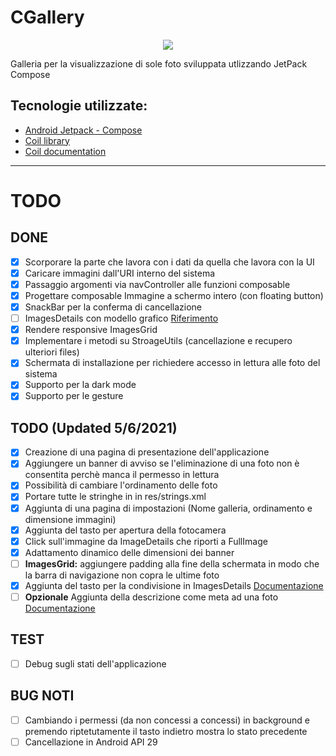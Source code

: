 # CGallery

<p align="center">
  <img src="https://github.com/riccardoforzan/ProgettoSE/blob/main/app/src/main/res/mipmap-xxxhdpi/app_icon.png"/>
</p>

Galleria per la visualizzazione di sole foto sviluppata utlizzando JetPack Compose

## Tecnologie utilizzate:
* [Android Jetpack - Compose](https://developer.android.com/jetpack/compose)
* [Coil library](https://github.com/google/accompanist/tree/main/coil)
* [Coil documentation](https://google.github.io/accompanist/coil/)

____
# TODO

## DONE
* [x] Scorporare la parte che lavora con i dati da quella che lavora con la UI
* [x] Caricare immagini dall'URI interno del sistema
* [x] Passaggio argomenti via navController alle funzioni composable
* [x] Progettare composable Immagine a schermo intero (con floating button)
* [x] SnackBar per la conferma di cancellazione
* [ ] ImagesDetails con modello grafico [Riferimento](https://developer.android.com/jetpack/compose/tutorial)
* [x] Rendere responsive ImagesGrid
* [x] Implementare i metodi su StroageUtils (cancellazione e recupero ulteriori files)
* [x] Schermata di installazione per richiedere accesso in lettura alle foto del sistema
* [x] Supporto per la dark mode
* [x] Supporto per le gesture

## TODO (Updated 5/6/2021)
* [x] Creazione di una pagina di presentazione dell'applicazione
* [x] Aggiungere un banner di avviso se l'eliminazione di una foto non è consentita perchè manca il permesso in lettura
* [x] Possibilità di cambiare l'ordinamento delle foto
* [x] Portare tutte le stringhe in in res/strings.xml
* [x] Aggiunta di una pagina di impostazioni (Nome galleria, ordinamento e dimensione immagini)
* [x] Aggiunta del tasto per apertura della fotocamera
* [x] Click sull'immagine da ImageDetails che riporti a FullImage
* [x] Adattamento dinamico delle dimensioni dei banner
* [ ] **ImagesGrid:** aggiungere padding alla fine della schermata in modo che la barra di navigazione non copra le ultime foto
* [x] Aggiunta del tasto per la condivisione in ImagesDetails [Documentazione](https://developer.android.com/training/sharing/send)
* [ ] **Opzionale** Aggiunta della descrizione come meta ad una foto [Documentazione](https://developer.android.com/reference/android/media/ExifInterface.html)

## TEST
* [ ] Debug sugli stati dell'applicazione

## BUG NOTI
* [ ] Cambiando i permessi (da non concessi a concessi) in background e premendo riptetutamente il tasto indietro mostra lo stato precedente
* [ ] Cancellazione in Android API 29
